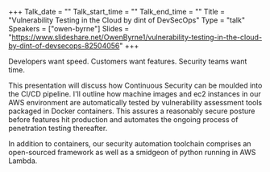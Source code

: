 +++
Talk_date = ""
Talk_start_time = ""
Talk_end_time = ""
Title = "Vulnerability Testing in the Cloud by dint of DevSecOps"
Type = "talk"
Speakers = ["owen-byrne"]
Slides = "https://www.slideshare.net/OwenByrne1/vulnerability-testing-in-the-cloud-by-dint-of-devsecops-82504056"
+++

<p>Developers want speed. Customers want features. Security teams want time.</p>

<p>This presentation will discuss how Continuous Security can be moulded into the CI/CD pipeline. I'll outline how machine images and ec2 instances in our AWS environment are automatically tested by vulnerability assessment tools packaged in Docker containers. This assures a reasonably secure posture before features hit production and automates the ongoing process of penetration testing thereafter.</p>

<p>In addition to containers, our security automation toolchain comprises an open-sourced framework as well as a smidgeon of python running in AWS Lambda.</p>
